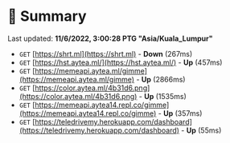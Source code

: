 # 📖 Summary
Last updated: **11/6/2022, 3:00:28 PTG "Asia/Kuala_Lumpur"**

- `GET` [https://shrt.ml](https://shrt.ml) - **Down** (267ms)
- `GET` [https://hst.aytea.ml/](https://hst.aytea.ml/) - **Up** (457ms)
- `GET` [https://memeapi.aytea.ml/gimme](https://memeapi.aytea.ml/gimme) - **Up** (2866ms)
- `GET` [https://color.aytea.ml/4b31d6.png](https://color.aytea.ml/4b31d6.png) - **Up** (1535ms)
- `GET` [https://memeapi.aytea14.repl.co/gimme](https://memeapi.aytea14.repl.co/gimme) - **Up** (357ms)
- `GET` [https://teledrivemy.herokuapp.com/dashboard](https://teledrivemy.herokuapp.com/dashboard) - **Up** (55ms)

